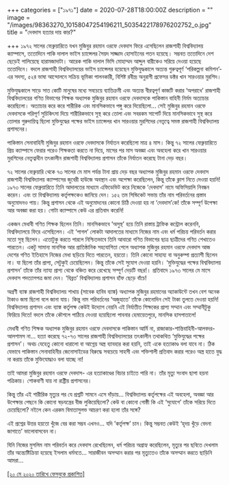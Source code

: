 +++
categories = ["১৯৭১"]
date = 2020-07-28T18:00:00Z
description = ""
image = "/images/98363270_10158047254196211_5035422178976202752_o.jpg"
title = "দেবদাস হত্যার দায় কার?"

+++
১৯৭২ সালের ফেব্রুয়ারিতে যখন মুজিবুর রহমান ওরফে দেবদাস ফিরে এসেছিলেন রাজশাহী বিশ্ববিদ্যালয় ক্যাম্পাসে, ততোদিনে পাকি দালাল ভাইস চ্যান্সেলর সৈয়দ সাজ্জাদ হোসাইনের পতন হয়েছে। সম্ভবত ততোদিনে দেশ ছেড়েই পালিয়েছে হারামজাদাটা। আরেক পাকি দালাল ভিসি মোহাম্মদ আব্দুল বারীকেও সরিয়ে দেওয়া হয়েছে ততোদিনে। বদলে রাজশাহী বিশ্ববিদ্যালয়ের ভাইস চ্যান্সেলর হয়েছেন মুক্তিযুদ্ধকালে অত্যন্ত গুরুত্বপূর্ণ ‘পরিকল্পনা কমিশন’-এর সদস্য, ৫২র ভাষা আন্দোলনে সক্রিয় ভূমিকা পালনকারী, বিশিষ্ট রবীন্দ্র অনুরাগী প্রফেসর ডক্টর খান সারওয়ার মুরশিদ।  
  
মুক্তিযুদ্ধকালে সাড়ে সাত কোটি মানুষের মধ্যে সবচেয়ে ব্যাতিক্রমী এবং অত্যন্ত বীরত্বপূর্ণ কাজটি করার ‘অপরাধে’ রাজশাহী বিশ্ববিদ্যালয়ের গণিত বিভাগের শিক্ষক অধ্যাপক মুজিবুর রহমান ওরফে দেবদাসকে পাকিস্তান বাহিনী নির্মম অত্যাচার করেছিলো। অত্যাচার করে করে শারীরিক এবং মানসিকভাবে পঙ্গু করে দিয়েছিলো... সেই মুজিবুর রহমান ওরফে দেবদাসকে পরিপূর্ণ সুচিকিৎসা দিয়ে শারীরিকভাবে সুস্থ করে তোলা এবং সবরকম সাপোর্ট দিয়ে মানসিকভাবে সুস্থ করে তোলার গুরুদায়িত্ব ছিলো মুক্তিযুদ্ধের পক্ষের ভাইস চ্যান্সেলর খান সারওয়ার মুরশিদের নেতৃত্বে সমস্ত রাজশাহী বিশ্ববিদ্যালয় প্রশাসনের।  
  
পাকিস্তান সেনাবাহিনী মুজিবুর রহমান ওরফে দেবদাসকে নির্যাতন করেছিলো মাত্র ৪ মাস। কিন্তু ৭২ সালের ফেব্রুয়ারিতে প্রিয় ক্যাম্পাসে ফেরার পরেও শিক্ষকতা করতে না দিয়ে, মাসের পর মাস অবজ্ঞা এবং অবহেলা করে খান সারওয়ার মুরশিদের নেতৃত্বাধীন তৎকালীন রাজশাহী বিশ্ববিদ্যালয় প্রশাসন তাঁকে নির্যাতন করেছে টানা দেড় বছর।  
  
৭২ সালের ফেব্রুয়ারি থেকে ৭৩ সালের মে মাস পর্যন্ত টানা প্রায় দেড় বছর অধ্যাপক মুজিবুর রহমান ওরফে দেবদাস রাজশাহী বিশ্ববিদ্যালয় ক্যাম্পাসের জুবেরী হাউজে অবস্থান এবং অপেক্ষা করেছিলেন, কিন্তু তাঁকে ক্লাশ নিতে দেওয়া হয়নি! ১৯৭৩ সালের ফেব্রুয়ারিতে তিনি আদালতের মাধ্যমে এফিডেভিট করে নিজেকে ‘দেবদাস’ নামে অফিসিয়ালি নিবন্ধন করেন। এবং তা বিশ্ববিদ্যালয় কর্তৃপক্ষকেও জানিয়ে দেন। ১৫২ তম সিন্ডিকেট সভায় তাঁর নাম পরিবর্তনের প্রস্তাব অনুমোদনও পায়। কিন্তু প্রশাসন থেকে এই অনুমোদনের কোনো চিঠি দেওয়া হয় না ‘দেবদাস’কে! তাঁকে সম্পূর্ণ উপেক্ষা আর অবজ্ঞা করা হয়। গোটা ক্যাম্পাসে কেউ এর প্রতিবাদ করেনি!  
  
একজন মেধাবী গণিত শিক্ষক ছিলেন তিনি। মানসিকভাবে ’অসুস্থ’ হয়ে তিনি রাস্তায় ট্রাফিক কন্ট্রোল করেননি, বিশ্ববিদ্যালয়ে ফিরে এসেছিলেন। এই ‘পাগল’ লোকটা আদালতের মাধ্যমে নিজের নাম এবং ধর্ম পরিচয় পরিবর্তন করার মতো সুস্থ ছিলেন। এতোটুকু করতে পারলে নিশ্চিতভাবে তিনি আবারো গণিত বিভাগের ছাত্র ছাত্রীদের গণিত শেখাতেও পারতেন। একটু সামান্য মানসিক আর প্রাতিষ্ঠানিক সহযোগিতা পেলে অধ্যাপক মুজিবুর রহমান ওরফে দেবদাস আজ দেশের গণিত ইতিহাসে নিজের মেধা ছড়িয়ে দিতে পারতেন, হয়তো। তিনি কোনো সাহায্য বা অনুকম্পা প্রত্যাশী ছিলেন না। যা ছিলো তাঁর প্রাপ্য, সেটুকুই চেয়েছিলেন। কিন্তু তাঁকে সেই সুযোগ দেওয়া হয়নি। ‘মুক্তিযুদ্ধের পক্ষের বিশ্ববিদ্যালয় প্রশাসন’ তাঁকে তাঁর ন্যায্য প্রাপ্য থেকে বঞ্চিত করে রেখেছে সম্পূর্ণ দেড়টি বছর!। প্রতিবাদে ১৯৭৩ সালের মে মাসে দেবদাস পদত্যাগপত্র জমা দেন। ‘বিব্রত’ বিশ্ববিদ্যালয় প্রশাসন হাঁফ ছেড়ে বাঁচে!  
  
অগ্রণী ব্যাঙ্ক রাজশাহী বিশ্ববিদ্যালয় শাখায় (সাবেক হাবিব ব্যাঙ্ক) অধ্যাপক মুজিবুর রহমানের অ্যাকাউন্টে তখন বেশ অনেক টাকাও জমা ছিলো বলে জানা যায়। কিন্তু নাম পরিবর্তনের ‘অজুহাতে’ তাঁকে কোনোদিন সেই টাকা তুলতে দেওয়া হয়নি! বিশ্ববিদ্যালয় প্রশাসন এবং ব্যাঙ্ক কর্তৃপক্ষ কেউই উদ্যোগ নেয়নি এই নির্যাতীত শিক্ষকের প্রাপ্য সম্মান এবং সম্মানীটুকু ফিরিয়ে দিতে! বদলে তাঁকে কৌশলে পাঠিয়ে দেওয়া হয়েছিলো পাবনার হেমায়েতপুরে, মানসিক হাসপাতালে!  
  
মেধাবী গণিত শিক্ষক অধ্যাপক মুজিবুর রহমান ওরফে দেবদাসকে পাকিস্তান আর্মি না, রাজাকার-শান্তিবাহিনী-আলবদর-আলশামস না... হত্যা করেছে ৭২-৭৩ সালের রাজশাহী বিশ্ববিদ্যালয়ের তৎকালীন তথাকথিত ‘মুক্তিযুদ্ধের পক্ষের প্রশাসন’। অথচ যেহেতু কোনো ধারালো বা আগ্নেয় অস্ত্র ব্যাবহার করা হয়নি, তাই একে হত্যাকাণ্ড বলা যাবে না। ঠিক যেভাবে পাকিস্তান সেনাবাহিনীর জেনোসাইডের বিরুদ্ধে সবচেয়ে সাহসী এবং শক্তিশালী প্রতিবাদ করার পরেও অস্ত্র হাতে যুদ্ধ না করায় তাঁকে মুক্তিযোদ্ধাও বলা যাচ্ছে না!  
  
তাই আমরা মুজিবুর রহমান ওরফে দেবদাস- এর হত্যাকাণ্ডের বিচার চাইতে পারি না। তাঁর মৃত্যু সংবাদ ছাপা হয়না পত্রিকায়। শোকবাণী যায় না রাষ্ট্রীয় প্রশাসনের।  
  
কিন্তু তাঁর এই শারীরিক মৃত্যুর পর যে প্রশ্নটি সামনে এসে দাঁড়ায়... বিশ্ববিদ্যালয় কর্তৃপক্ষের এই অবহেলা, অবজ্ঞা আর উপেক্ষার পেছনে কি কোনো ষড়যন্ত্রের বীজ লুকিয়েছিলো? কেউ বা কোনো গোষ্ঠী কি এই ‘সুযোগে’ তাঁকে সরিয়ে দিতে চেয়েছিলো? নইলে কেন এরকম বিমাতাসুলভ আচরণ করা হলো তাঁর সঙ্গে?  
  
এই প্রশ্নের উত্তর হয়তো খুঁজে বের করা সম্ভব এখনও... যদি ’কর্তৃপক্ষ’ চান। কিন্তু সম্ভবত কেউই ‘হৃদয় খুঁড়ে বেদনা জাগাতে’ ভালোবাসবেন না।  
  
যিনি নিজের মুসলিম নাম পরিবর্তন করে দেবদাস রেখেছিলেন, ধর্ম পরিচয় অগ্রাহ্য করেছিলেন, মৃত্যুর পর ছবিতে দেখলাম তাঁর অন্ত্যেষ্টিক্রিয়া হয়েছে ইসলাম ধর্মমতে... সারাজীবন অসম্মান করার পর মৃত্যুতেও তাঁকে অসম্মান করতে ছাড়িনি আমরা...

[\[২০ মে ২০২০ তারিখে ফেসবুকে প্রকাশিত\]](https://www.facebook.com/photo.php?fbid=10158047254191211&set=a.10158047253911211&type=3&theater)